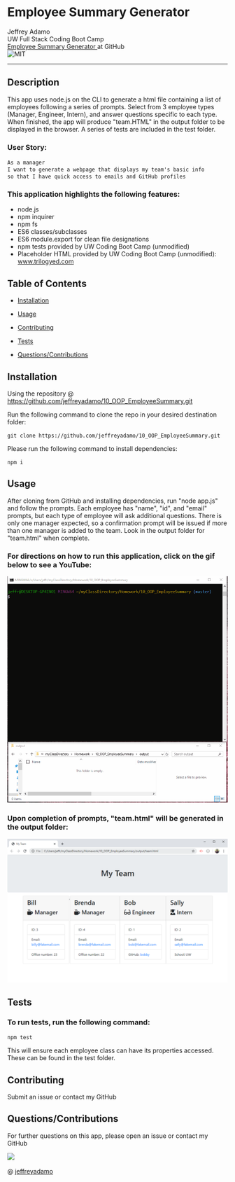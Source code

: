 # Employee Summary Generator

Jeffrey Adamo  
UW Full Stack Coding Boot Camp  
[Employee Summary Generator ](https://github.com/jeffreyadamo/10_OOP_EmployeeSummary) at GitHub  
![MIT](https://img.shields.io/badge/license-MIT-green)  

***

## Description

This app uses node.js on the CLI to generate a html file containing a list of employees following a series of prompts. Select from 3 employee types (Manager, Engineer, Intern), and answer questions specific to each type. When finished, the app will produce "team.HTML" in the output folder to be displayed in the browser. A series of tests are included in the test folder. 

### User Story:
```
As a manager
I want to generate a webpage that displays my team's basic info
so that I have quick access to emails and GitHub profiles
```

### This application highlights the following features:
* node.js
* npm inquirer
* npm fs
* ES6 classes/subclasses
* ES6 module.export for clean file designations
* npm tests provided by UW Coding Boot Camp (unmodified)
* Placeholder HTML provided by UW Coding Boot Camp (unmodified):  
www.trilogyed.com

## Table of Contents

* [Installation](#installation)

* [Usage](#usage)

* [Contributing](#contributing)

* [Tests](#tests)

* [Questions/Contributions](#questions/contributions)

## Installation

Using the repository @  https://github.com/jeffreyadamo/10_OOP_EmployeeSummary.git

Run the following command to clone the repo in your desired destination folder:
```
git clone https://github.com/jeffreyadamo/10_OOP_EmployeeSummary.git
```
Please run the following command to install dependencies:

```
npm i
```

## Usage

After cloning from GitHub and installing dependencies, run "node app.js" and follow the prompts. Each employee has "name", "id", and "email" prompts, but each type of employee will ask additional questions. There is only one manager expected, so a confirmation prompt will be issued if more than one manager is added to the team. Look in the output folder for "team.html" when complete.

### For directions on how to run this application, click on the gif below to see a YouTube:

[![For directions on how run this application:](./Assets/about.gif)](https://www.youtube.com/watch?v=Kldpa75Xnvg&feature=youtu.be)

### Upon completion of prompts, "team.html" will be generated in the output folder:

<img src="./Assets/team.png" width="600" >


## Tests

### To run tests, run the following command:


```
npm test 
```
This will ensure each employee class can have its properties accessed. These can be found in the test folder.

## Contributing

Submit an issue or contact my GitHub

## Questions/Contributions

For further questions on this app, please open an issue or contact my GitHub  


<img src="https://avatars3.githubusercontent.com/u/58490053?v=4" width="75">    

@ [jeffreyadamo](http://www.github.com/jeffreyadamo)  
